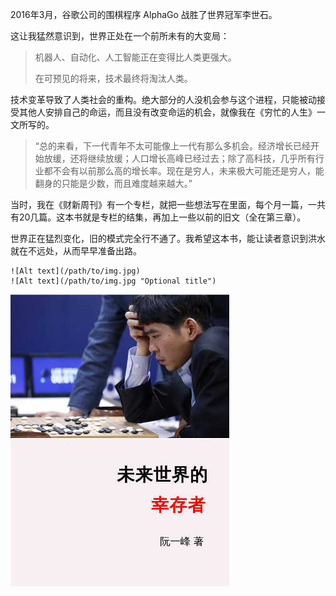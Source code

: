 2016年3月，谷歌公司的围棋程序 AlphaGo 战胜了世界冠军李世石。

这让我猛然意识到，世界正处在一个前所未有的大变局：

>机器人、自动化、人工智能正在变得比人类更强大。
>
>在可预见的将来，技术最终将淘汰人类。

技术变革导致了人类社会的重构。绝大部分的人没机会参与这个进程，只能被动接受其他人安排自己的命运，而且没有改变命运的机会，就像我在《穷忙的人生》一文所写的。

>“总的来看，下一代青年不太可能像上一代有那么多机会。经济增长已经开始放缓，还将继续放缓；人口增长高峰已经过去；除了高科技，几乎所有行业都不会有以前那么高的增长率。现在是穷人，未来极大可能还是穷人，能翻身的只能是少数，而且难度越来越大。”

当时，我在《财新周刊》有一个专栏，就把一些想法写在里面，每个月一篇，一共有20几篇。这本书就是专栏的结集，再加上一些以前的旧文（全在第三章）。

世界正在猛烈变化，旧的模式完全行不通了。我希望这本书，能让读者意识到洪水就在不远处，从而早早准备出路。
```
![Alt text](/path/to/img.jpg)
![Alt text](/path/to/img.jpg "Optional title")
```
![](./images/cover-201711-sm.jpg)